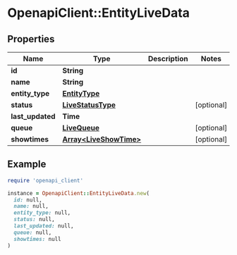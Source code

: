 # OpenapiClient::EntityLiveData

## Properties

| Name | Type | Description | Notes |
| ---- | ---- | ----------- | ----- |
| **id** | **String** |  |  |
| **name** | **String** |  |  |
| **entity_type** | [**EntityType**](EntityType.md) |  |  |
| **status** | [**LiveStatusType**](LiveStatusType.md) |  | [optional] |
| **last_updated** | **Time** |  |  |
| **queue** | [**LiveQueue**](LiveQueue.md) |  | [optional] |
| **showtimes** | [**Array&lt;LiveShowTime&gt;**](LiveShowTime.md) |  | [optional] |

## Example

```ruby
require 'openapi_client'

instance = OpenapiClient::EntityLiveData.new(
  id: null,
  name: null,
  entity_type: null,
  status: null,
  last_updated: null,
  queue: null,
  showtimes: null
)
```

